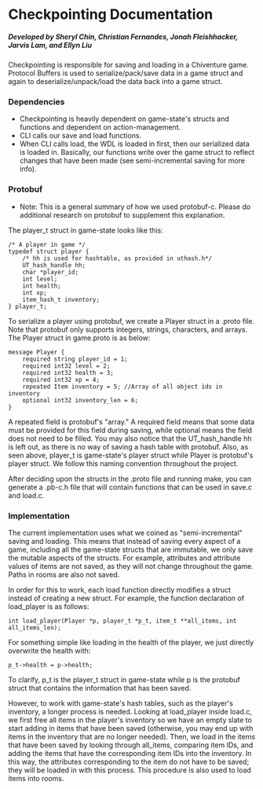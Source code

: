 # Checkpointing Documentation

##### Developed by Sheryl Chin, Christian Fernandes, Jonah Fleishhacker, Jarvis Lam, and Ellyn Liu

Checkpointing is responsible for saving and loading in a Chiventure game. Protocol Buffers is used to serialize/pack/save data in a game struct and again to deserialize/unpack/load the data back into a game struct. 

### Dependencies
* Checkpointing is heavily dependent on game-state's structs and functions and dependent on action-management.
* CLI calls our save and load functions.
* When CLI calls load, the WDL is loaded in first, then our serialized data is loaded in. Basically, our functions write over the game struct to reflect changes that have been made (see semi-incremental saving for more info).

### Protobuf
* Note: This is a general summary of how we used protobuf-c. Please do additional research on protobuf to supplement this explanation.

The player_t struct in game-state looks like this:

    /* A player in game */
    typedef struct player {
        /* hh is used for hashtable, as provided in uthash.h*/
        UT_hash_handle hh;
        char *player_id;
        int level;
        int health;
        int xp;
        item_hash_t inventory;
    } player_t;

To serialize a player using protobuf, we create a Player struct in a .proto file. Note that protobuf only supports integers, strings, characters, and arrays. The Player struct in game.proto is as below:

    message Player {
        required string player_id = 1;
        required int32 level = 2;  
        required int32 health = 3;
        required int32 xp = 4;
        repeated Item inventory = 5; //Array of all object ids in inventory
        optional int32 inventory_len = 6;
    }
    
A repeated field is protobuf's "array." A required field means that some data must be provided for this field during saving, while optional means the field does not need to be filled. You may also notice that the UT_hash_handle hh is left out, as there is no way of saving a hash table with protobuf. Also, as seen above, player_t is game-state's player struct while Player is protobuf's player struct. We follow this naming convention throughout the project.

After deciding upon the structs in the .proto file and running make, you can generate a .pb-c.h file that will contain functions that can be used in save.c and load.c. 

### Implementation
The current implementation uses what we coined as "semi-incremental" saving and loading. This means that instead of saving every aspect of a game, including all the game-state structs that are immutable, we only save the mutable aspects of the structs. For example, attributes and attribute values of items are not saved, as they will not change throughout the game. Paths in rooms are also not saved.

In order for this to work, each load function directly modifies a struct instead of creating a new struct. For example, the function  declaration of load_player is as follows: 

    int load_player(Player *p, player_t *p_t, item_t **all_items, int all_items_len);

For something simple like loading in the health of the player, we just directly overwrite the health with:

    p_t->health = p->health;
    
To clarify, p_t is the player_t struct in game-state while p is the protobuf struct that contains the information that has been saved.

However, to work with game-state's hash tables, such as the player's inventory, a longer process is needed. Looking at load_player inside load.c, we first free all items in the player's inventory so we have an empty slate to start adding in items that have been saved (otherwise, you may end up with items in the inventory that are no longer needed). Then, we load in the items that have been saved by looking through all_items, comparing item IDs, and adding the items that have the corresponding item IDs into the inventory. In this way, the attributes corresponding to the item do not have to be saved; they will be loaded in with this process. This procedure is also used to load items into rooms.
